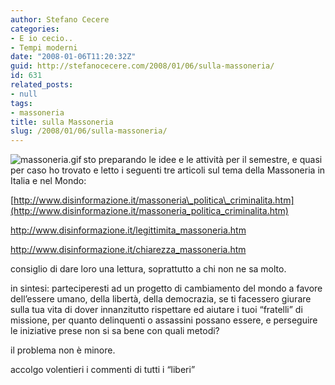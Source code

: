 ```yaml
---
author: Stefano Cecere
categories:
- E io cecio..
- Tempi moderni
date: "2008-01-06T11:20:32Z"
guid: http://stefanocecere.com/2008/01/06/sulla-massoneria/
id: 631
related_posts:
- null
tags:
- massoneria
title: sulla Massoneria
slug: /2008/01/06/sulla-massoneria/
---
```


<img src='http://stefanocecere.com/wp-content/uploads/sites/3/2008/01/massoneria.thumbnail.gif' alt='massoneria.gif' align="left" />sto preparando le idee e le attività per il semestre, e quasi per caso ho trovato e letto i seguenti tre articoli sul tema della Massoneria in Italia e nel Mondo:
  
[http://www.disinformazione.it/massoneria\_politica\_criminalita.htm](http://www.disinformazione.it/massoneria_politica_criminalita.htm)
  
<http://www.disinformazione.it/legittimita_massoneria.htm>
  
<http://www.disinformazione.it/chiarezza_massoneria.htm>

consiglio di dare loro una lettura, soprattutto a chi non ne sa molto.

in sintesi: parteciperesti ad un progetto di cambiamento del mondo a favore dell&#8217;essere umano, della libertà, della democrazia, se ti facessero giurare sulla tua vita di dover innanzitutto rispettare ed aiutare i tuoi &#8220;fratelli&#8221; di missione, per quanto delinquenti o assassini possano essere, e perseguire le iniziative prese non si sa bene con quali metodi?

il problema non è minore.

accolgo volentieri i commenti di tutti i &#8220;liberi&#8221;